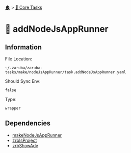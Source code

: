 <!--startTocHeader-->
[🏠](../README.md) > [🥝 Core Tasks](README.md)
# 🐸 addNodeJsAppRunner
<!--endTocHeader-->

## Information

File Location:

    ~/.zaruba/zaruba-tasks/make/nodeJsAppRunner/task.addNodeJsAppRunner.yaml

Should Sync Env:

    false

Type:

    wrapper


## Dependencies

* [makeNodeJsAppRunner](make-node-js-app-runner.md)
* [zrbIsProject](zrb-is-project.md)
* [zrbShowAdv](zrb-show-adv.md)
<!--startTocSubtopic-->

<!--endTocSubtopic-->